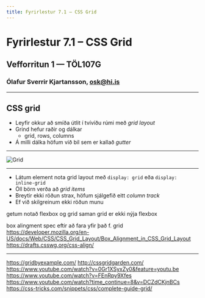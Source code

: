 ```yaml
---
title: Fyrirlestur 7.1 – CSS Grid
---
```


# Fyrirlestur 7.1 – CSS Grid

## Vefforritun 1 — TÖL107G

### Ólafur Sverrir Kjartansson, [osk@hi.is](mailto:osk@hi.is)

---

## CSS grid

* Leyfir okkur að smíða útlit í tvívíðu rúmi með _grid layout_
* Grind hefur raðir og dálkar
  - grid, rows, columns
* Á milli dálka höfum við bil sem er kallað _gutter_

***

![Grid](img/grid.png)

***

* Látum element nota grid layout með `display: grid` eða `display: inline-grid`
* Öll börn verða að _grid items_
* Breytir ekki röðun strax, höfum sjálgefið eitt _column track_
* Ef við skilgreinum ekki röðun munu

getum notað flexbox og grid saman
grid er ekki nýja flexbox

box alingment spec eftir að fara yfir það f. grid
https://developer.mozilla.org/en-US/docs/Web/CSS/CSS_Grid_Layout/Box_Alignment_in_CSS_Grid_Layout
https://drafts.csswg.org/css-align/

***

https://gridbyexample.com/
http://cssgridgarden.com/
https://www.youtube.com/watch?v=0Gr1XSyxZy0&feature=youtu.be
https://www.youtube.com/watch?v=FEnRpy9Xfes
https://www.youtube.com/watch?time_continue=8&v=DCZdCKjnBCs
https://css-tricks.com/snippets/css/complete-guide-grid/
